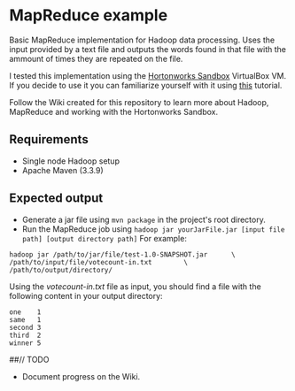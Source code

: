 # MapReduce example

Basic MapReduce implementation for Hadoop data processing. Uses the input provided by
a text file and outputs the words found in that file with the ammount of times they
are repeated on the file.

I tested this implementation using the [Hortonworks Sandbox][1]
VirtualBox VM. If you decide to use it you can familiarize yourself with it using 
[this][2] tutorial. 

Follow the Wiki created for this repository to learn more about Hadoop, MapReduce and working with the Hortonworks Sandbox. 

## Requirements

- Single node Hadoop setup   
- Apache Maven (3.3.9)

## Expected output

- Generate a jar file using `mvn package` in the project's root directory.
- Run the MapReduce job using `hadoop jar yourJarFile.jar [input file path]
 [output directory path]` For example:
```
hadoop jar /path/to/jar/file/test-1.0-SNAPSHOT.jar		\
/path/to/input/file/votecount-in.txt		\
/path/to/output/directory/      
```

Using the *votecount-in.txt* file as input, you should find a file with the 
following content in your output directory: 
```
one    1
same   1
second 3
third  2
winner 5
```

[1]:http://hortonworks.com/products/sandbox/
[2]:http://hortonworks.com/hadoop-tutorial/learning-the-ropes-of-the-hortonworks-sandbox/
##// TODO
- Document progress on the Wiki.

